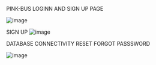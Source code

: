 PINK-BUS 
LOGINN AND SIGN UP PAGE

![image](https://github.com/user-attachments/assets/c0a3d772-129d-4313-a6f5-a5715d249901)

SIGN UP
![image](https://github.com/user-attachments/assets/42bbf4f7-15ac-4007-ba35-7afcf36b3c35)


DATABASE CONNECTIVITY 
RESET FORGOT PASSSWORD

![image](https://github.com/user-attachments/assets/b36530bb-9935-4dc7-924e-ec72c2f18e7c)
